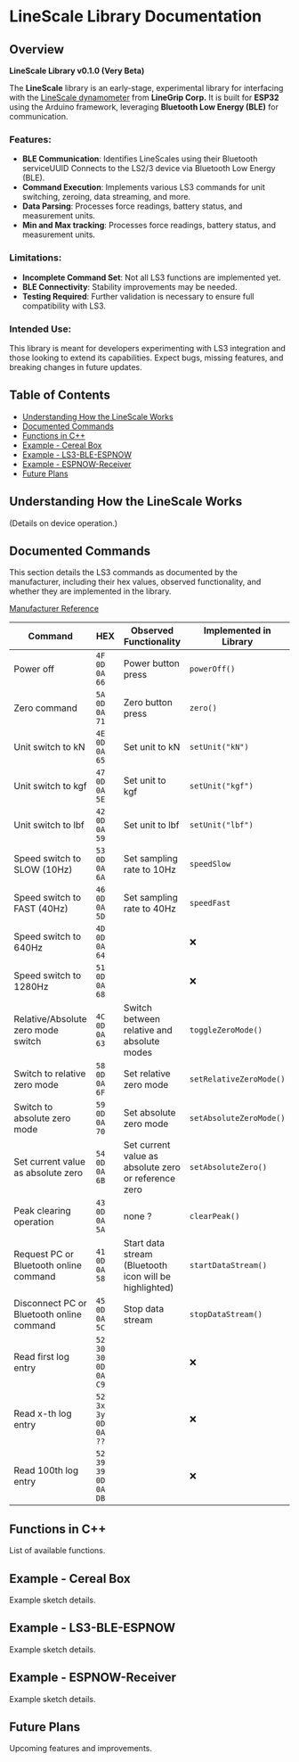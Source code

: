 # LineScale Library Documentation

## Overview
**LineScale Library v0.1.0 (Very Beta)**

The **LineScale** library is an early-stage, experimental library for interfacing with the [LineScale dynamometer](https://www.linegrip.com/linescale-3/) from **LineGrip Corp.** It is built for **ESP32** using the Arduino framework, leveraging **Bluetooth Low Energy (BLE)** for communication. 

### Features:
- **BLE Communication**: Identifies LineScales using their Bluetooth serviceUUID Connects to the LS2/3 device via Bluetooth Low Energy (BLE).
- **Command Execution**: Implements various LS3 commands for unit switching, zeroing, data streaming, and more.
- **Data Parsing**: Processes force readings, battery status, and measurement units.
- **Min and Max tracking**: Processes force readings, battery status, and measurement units.



### Limitations:
- **Incomplete Command Set**: Not all LS3 functions are implemented yet.
- **BLE Connectivity**: Stability improvements may be needed.
- **Testing Required**: Further validation is necessary to ensure full compatibility with LS3.

### Intended Use:
This library is meant for developers experimenting with LS3 integration and those looking to extend its capabilities. Expect bugs, missing features, and breaking changes in future updates.


## Table of Contents

- [Understanding How the LineScale Works](#understanding-how-the-linescale-works)
- [Documented Commands](#documented-commands)
- [Functions in C++](#functions-in-c)
- [Example - Cereal Box](#example---cereal-box)
- [Example - LS3-BLE-ESPNOW](#example---ls3-ble-espnow)
- [Example - ESPNOW-Receiver](#example---espnow-receiver)
- [Future Plans](#future-plans)



## Understanding How the LineScale Works
(Details on device operation.)

## Documented Commands
This section details the LS3 commands as documented by the manufacturer, including their hex values, observed functionality, and whether they are implemented in the library.

[Manufacturer Reference](LS3_command_table_&_port_protocol.pdf)

| Command | HEX | Observed Functionality | Implemented in Library |
|---------|-----|------------------------|-------------------------|
| Power off | `4F 0D 0A 66` | Power button press | `powerOff()` |
| Zero command | `5A 0D 0A 71` | Zero button press | `zero()` |
| Unit switch to kN | `4E 0D 0A 65` | Set unit to kN | `setUnit("kN")` |
| Unit switch to kgf | `47 0D 0A 5E` | Set unit to kgf | `setUnit("kgf")` |
| Unit switch to lbf | `42 0D 0A 59` | Set unit to lbf | `setUnit("lbf")` |
| Speed switch to SLOW (10Hz) | `53 0D 0A 6A` | Set sampling rate to 10Hz | `speedSlow` |
| Speed switch to FAST (40Hz) | `46 0D 0A 5D` | Set sampling rate to 40Hz | `speedFast` |
| Speed switch to 640Hz | `4D 0D 0A 64` |  | ❌ |
| Speed switch to 1280Hz | `51 0D 0A 68` |  | ❌ |
| Relative/Absolute zero mode switch | `4C 0D 0A 63` | Switch between relative and absolute modes | `toggleZeroMode()` |
| Switch to relative zero mode | `58 0D 0A 6F` | Set relative zero mode | `setRelativeZeroMode()` |
| Switch to absolute zero mode | `59 0D 0A 70` | Set absolute zero mode | `setAbsoluteZeroMode()` |
| Set current value as absolute zero | `54 0D 0A 6B` | Set current value as absolute zero or reference zero | `setAbsoluteZero()` |
| Peak clearing operation | `43 0D 0A 5A` | none ? | `clearPeak()` |
| Request PC or Bluetooth online command | `41 0D 0A 58` | Start data stream (Bluetooth icon will be highlighted) | `startDataStream()` |
| Disconnect PC or Bluetooth online command | `45 0D 0A 5C` | Stop data stream | `stopDataStream()` |
| Read first log entry | `52 30 30 0D 0A C9` |  | ❌ |
| Read x-th log entry | `52 3x 3y 0D 0A ??` |  | ❌ |
| Read 100th log entry | `52 39 39 0D 0A DB` |  | ❌ |

## Functions in C++
List of available functions.

## Example - Cereal Box
Example sketch details.

## Example - LS3-BLE-ESPNOW
Example sketch details.

## Example - ESPNOW-Receiver
Example sketch details.

## Future Plans
Upcoming features and improvements.

